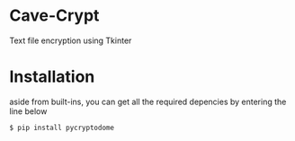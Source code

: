 # Cave-Crypt
Text file encryption using Tkinter

# Installation
aside from built-ins, you can get all the required depencies by entering the line below


    $ pip install pycryptodome
